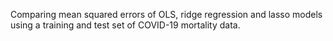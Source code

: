 Comparing mean squared errors of OLS, ridge regression and lasso models using a training and test set of COVID-19 mortality data. 

